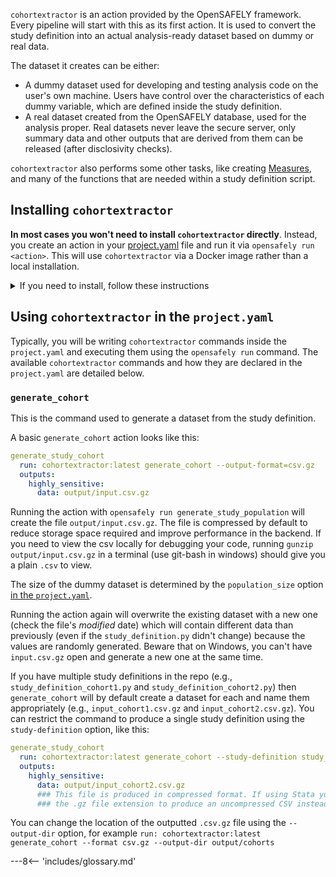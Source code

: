 
`cohortextractor` is an action provided by the OpenSAFELY framework. Every pipeline will start with this as its first action.
It is used to convert the study definition into an actual analysis-ready dataset based on dummy or real data.

The dataset it creates can be either:

* A dummy dataset used for developing and testing analysis code on the user's own machine.
  Users have control over the characteristics of each dummy variable, which are defined inside the study definition.
* A real dataset created from the OpenSAFELY database, used for the analysis proper.
  Real datasets never leave the secure server, only summary data and other outputs that are derived from them can be released (after disclosivity checks).

`cohortextractor` also performs some other tasks, like creating [Measures](measures.md), and many of the functions that are needed within a study definition script.


## Installing `cohortextractor`

**In most cases you won't need to install `cohortextractor` directly**.
Instead, you create an action in your [project.yaml](actions-pipelines.md#project-yaml-format) file and run it via `opensafely run <action>`.
This will use `cohortextractor` via a Docker image rather than a local installation.

<details>
  <summary>If you need to install, follow these instructions</summary>


Go to the Anaconda prompt and run the following command (or use another method to install the module if you know how):

```
pip install opensafely-cohort-extractor
```

To check this has installed successfully, run:

```
cohortextractor --version
```

If you need to install a new version, update with:

```
pip install --upgrade opensafely-cohort-extractor
```

</details>


## Using `cohortextractor` in the `project.yaml`

Typically, you will be writing `cohortextractor` commands inside the `project.yaml` and executing them using the `opensafely run` command.
The available `cohortextractor` commands and how they are declared in the `project.yaml` are detailed below.


### `generate_cohort`
This is the command used to generate a dataset from the study definition.

A basic `generate_cohort` action looks like this:

```yaml
generate_study_cohort
  run: cohortextractor:latest generate_cohort --output-format=csv.gz
  outputs:
    highly_sensitive:
      data: output/input.csv.gz
```

Running the action with `opensafely run generate_study_population` will create the file `output/input.csv.gz`. The file is compressed by default to reduce storage space required and improve performance in the backend.  If you need to view the csv locally for debugging your code, running `gunzip output/input.csv.gz` in a terminal (use git-bash in windows) should give you a plain `.csv` to view.

The size of the dummy dataset is determined by the `population_size` option [in the `project.yaml`](actions-pipelines.md#project-yaml-format).

Running the action again will overwrite the existing dataset with a new one (check the file's _modified_ date) which will contain different data than previously (even if the `study_definition.py` didn't change) because the values are randomly generated.
Beware that on Windows, you can't have `input.csv.gz` open and generate a new one at the same time.

If you have multiple study definitions in the repo (e.g., `study_definition_cohort1.py` and `study_definition_cohort2.py`) then `generate_cohort` will by default create a dataset for each and name them appropriately (e.g., `input_cohort1.csv.gz` and `input_cohort2.csv.gz`).
You can restrict the command to produce a single study definition using the `study-definition` option, like this:


```yaml
generate_study_cohort
  run: cohortextractor:latest generate_cohort --study-definition study_definition_cohort2 --output-format=csv.gz
  outputs:
    highly_sensitive:
      data: output/input_cohort2.csv.gz
      ### This file is produced in compressed format. If using Stata you may need to remove the --output-format option and 
      ### the .gz file extension to produce an uncompressed CSV instead.
```

You can change the location of the outputted `.csv.gz` file using the `--output-dir` option, for example `run: cohortextractor:latest generate_cohort --format csv.gz --output-dir output/cohorts`


---8<-- 'includes/glossary.md'
